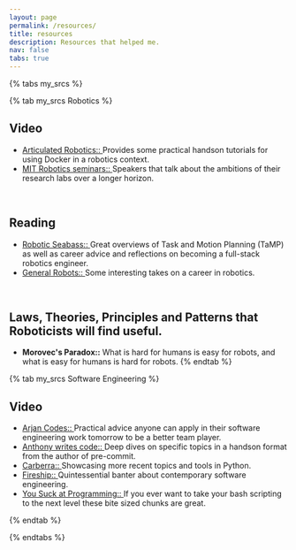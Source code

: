 ```yaml
---
layout: page
permalink: /resources/
title: resources
description: Resources that helped me.
nav: false
tabs: true
---
```


{% tabs my_srcs %}



{% tab my_srcs Robotics %}

## Video
- [Articulated Robotics:: ](https://www.youtube.com/@ArticulatedRobotics) Provides some practical handson tutorials for using Docker in a robotics context.
- [MIT Robotics seminars:: ](https://www.youtube.com/@MITRoboticsSeminar) Speakers that talk about the ambitions of their research labs over a longer horizon.

<!-- [key enablers in robotics](https://www.youtube.com/@leggedrobots6779/videos) -->
<br>

## Reading
- [Robotic Seabass:: ](https://roboticseabass.com/) Great overviews of Task and Motion Planning (TaMP) as well as career advice and reflections on becoming a full-stack robotics engineer.
- [General Robots:: ](https://generalrobots.substack.com/) Some interesting takes on a career in robotics.

<br>

## Laws, Theories, Principles and Patterns that Roboticists will find useful.
- **Morovec's Paradox::** What is hard for humans is easy for robots, and what is easy for humans is hard for robots.
{% endtab %}



{% tab my_srcs Software Engineering %}

## Video
- [Arjan Codes:: ](https://www.youtube.com/@ArjanCodes) Practical advice anyone can apply in their software engineering work tomorrow to be a better team player.
- [Anthony writes code:: ](https://www.youtube.com/@anthonywritescode) Deep dives on specific topics in a handson format from the author of pre-commit.
- [Carberra:: ](https://www.youtube.com/@Carberra) Showcasing more recent topics and tools in Python.
- [Fireship:: ](https://www.youtube.com/@Fireship) Quintessential banter about contemporary software engineering.
- [You Suck at Programming:: ](https://www.youtube.com/@yousuckatprogramming/videos) If you ever want to take your bash scripting to the next level these bite sized chunks are great.

{% endtab %}

{% endtabs %}